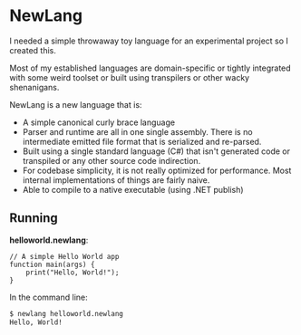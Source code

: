 # NewLang

I needed a simple throwaway toy language for an experimental project so I created this.

Most of my established languages are domain-specific or tightly integrated with
some weird toolset or built using transpilers or other wacky shenanigans.

NewLang is a new language that is:

- A simple canonical curly brace language
- Parser and runtime are all in one single assembly. There is no intermediate
  emitted file format that is serialized and re-parsed.
- Built using a single standard language (C#) that isn't generated code or
  transpiled or any other source code indirection.
- For codebase simplicity, it is not really optimized for performance. Most
  internal implementations of things are fairly naive.
- Able to compile to a native executable (using .NET publish)

## Running

**helloworld.newlang**:
```
// A simple Hello World app
function main(args) {
    print("Hello, World!");
}
```

In the command line:
```bash
$ newlang helloworld.newlang
Hello, World!
```
